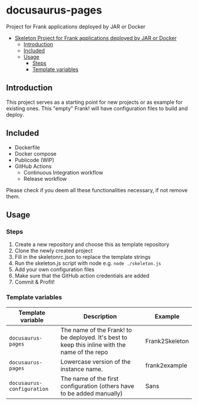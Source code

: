 # docusaurus-pages

Project for Frank applications deployed by JAR or Docker

<!-- TOC -->
* [Skeleton Project for Frank applications deployed by JAR or Docker](#skeleton-project-for-frank-applications-deployed-by-jar-or-docker)
  * [Introduction](#introduction)
  * [Included](#included)
  * [Usage](#usage)
    * [Steps](#steps)
    * [Template variables](#template-variables)
<!-- TOC -->

## Introduction

This project serves as a starting point for new projects or as example for existing ones.
This "empty" Frank! will have configuration files to build and deploy.
 
## Included

* Dockerfile
* Docker compose
* Publicode (WIP)
* GitHub Actions
  * Continuous Integration workflow
  * Release workflow

Please check if you deem all these functionalities necessary, if not remove them.

## Usage

### Steps

1. Create a new repository and choose this as template repository
2. Clone the newly created project
3. Fill in the skeletonrc.json to replace the template strings
4. Run the skeleton.js script with node e.g. `node ./skeleton.js`
5. Add your own configuration files
6. Make sure that the GitHub action credentials are added
7. Commit & Profit!

### Template variables

| Template variable             | Description                                                                                    | Example        |
|-------------------------------|------------------------------------------------------------------------------------------------|----------------|
| `docusaurus-pages`            | The name of the Frank! to be deployed. It's best to keep this inline with the name of the repo | Frank2Skeleton |
| `docusaurus-pages`         | Lowercase version of the instance name.                                                        | frank2example  |
| `docusaurus-configuration`       | The name of the first configuration (others have to be added manually)                         | Sans           |
